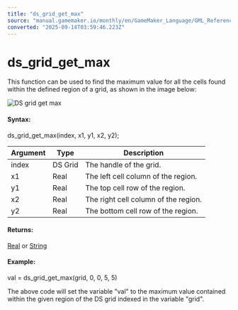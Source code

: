 ```yaml
---
title: "ds_grid_get_max"
source: "manual.gamemaker.io/monthly/en/GameMaker_Language/GML_Reference/Data_Structures/DS_Grids/ds_grid_get_max.htm"
converted: "2025-09-14T03:59:46.223Z"
---
```


# ds\_grid\_get\_max

This function can be used to find the maximum value for all the cells found within the defined region of a grid, as shown in the image below:

![DS grid get max](../../../../assets/Images/Scripting_Reference/GML/Reference/Data_Structures/ds_grid_get_max.png)

#### Syntax:

ds\_grid\_get\_max(index, x1, y1, x2, y2);

| Argument | Type | Description |
| --- | --- | --- |
| index | DS Grid | The handle of the grid. |
| x1 | Real | The left cell column of the region. |
| y1 | Real | The top cell row of the region. |
| x2 | Real | The right cell column of the region. |
| y2 | Real | The bottom cell row of the region. |

#### Returns:

[Real](../../../GML_Overview/Data_Types.md) or [String](../../../GML_Overview/Data_Types.md)

#### Example:

val = ds\_grid\_get\_max(grid, 0, 0, 5, 5)

The above code will set the variable "val" to the maximum value contained within the given region of the DS grid indexed in the variable "grid".